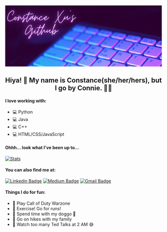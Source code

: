 
![](https://raw.githubusercontent.com/conniexu444/conniexu444/master/conniegithubheader.jpg)
## <div align="center"> Hiya! 🌷 My name is Constance(she/her/hers), but I go by Connie. 🌺🌈 </div>
#### I love working with:
* 💻 Python
* 💻 Java
* 💻 C++
* 💻 HTML/CSS/JavaScript

 #### Ohhh... look what I've been up to...
[![Stats](https://github-readme-stats.vercel.app/api?username=conniexu444)](https://github.com/conniexu444)

#### You can also find me at:
[![Linkedin Badge](https://img.shields.io/badge/-constancexu-blue?style=flat&logo=Linkedin&logoColor=white&link=https://www.linkedin.com/in/constancexu/)](https://www.linkedin.com/in/constancexu/)
[![Medium Badge](https://img.shields.io/badge/-@cxu16-000000?style=flat&labelColor=000000&logo=Medium&link=https://medium.com/@cxu16)](https://medium.com/@cxu16)
[![Gmail Badge](https://img.shields.io/badge/-conniexu444-c14438?style=flat&logo=Gmail&logoColor=white&link=mailto:conniexu444@gmail.com)](mailto:conniexu444@gmail.com)

#### Things I do for fun:
* 🌸 Play Call of Duty Warzone
* 🌸 Exercise! Go for runs!
* 🌸 Spend time with my doggo 🐶
* 🌸 Go on hikes with my family
* 🌸 Watch too many Ted Talks at 2 AM 😅
